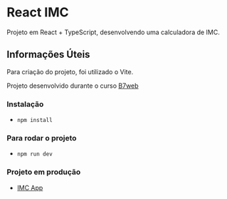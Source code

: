 # React IMC

Projeto em React + TypeScript, desenvolvendo uma calculadora de IMC.

## Informações Úteis
Para criação do projeto, foi utilizado o Vite.

Projeto desenvolvido durante o curso [B7web](https://b7web.com.br)

### Instalação
- `npm install`

### Para rodar o projeto
- `npm run dev`

### Projeto em produção
- [IMC App](https://react-imc-nine.vercel.app/)
